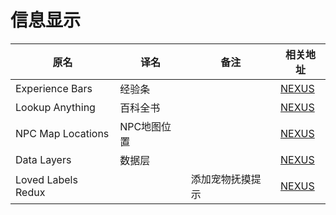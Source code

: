 # 信息显示

| 原名               | 译名        | 备注             | 相关地址                                                   |
| ------------------ | ----------- | ---------------- | ---------------------------------------------------------- |
| Experience Bars    | 经验条      |                  | [NEXUS](https://www.nexusmods.com/stardewvalley/mods/509)  |
| Lookup Anything    | 百科全书    |                  | [NEXUS](https://www.nexusmods.com/stardewvalley/mods/541)  |
| NPC Map Locations  | NPC地图位置 |                  | [NEXUS](https://www.nexusmods.com/stardewvalley/mods/239)  |
| Data Layers        | 数据层      |                  | [NEXUS](https://www.nexusmods.com/stardewvalley/mods/1691) |
| Loved Labels Redux |             | 添加宠物抚摸提示 | [NEXUS](https://www.nexusmods.com/stardewvalley/mods/8880) |
